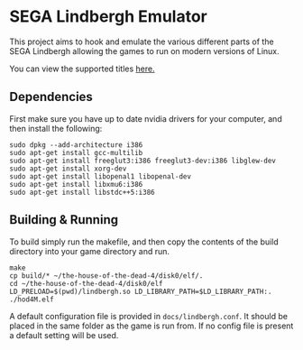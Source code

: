 # SEGA Lindbergh Emulator

This project aims to hook and emulate the various different parts of the SEGA Lindbergh allowing the games to run on modern versions of Linux.

You can view the supported titles [here.](docs/supported.md)

## Dependencies

First make sure you have up to date nvidia drivers for your computer, and then install the following:

```
sudo dpkg --add-architecture i386 
sudo apt-get install gcc-multilib
sudo apt-get install freeglut3:i386 freeglut3-dev:i386 libglew-dev
sudo apt-get install xorg-dev
sudo apt-get install libopenal1 libopenal-dev
sudo apt-get install libxmu6:i386
sudo apt-get install libstdc++5:i386
```

## Building & Running

To build simply run the makefile, and then copy the contents of the build directory into your game directory and run.

```
make
cp build/* ~/the-house-of-the-dead-4/disk0/elf/.
cd ~/the-house-of-the-dead-4/disk0/elf
LD_PRELOAD=$(pwd)/lindbergh.so LD_LIBRARY_PATH=$LD_LIBRARY_PATH:. ./hod4M.elf
```

A default configuration file is provided in `docs/lindbergh.conf`. It should be placed in the same folder as the game is run from. If no config file is present a default setting will be used.
